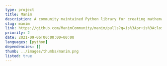 ```yaml
---
type: project
title: Manim
description: A community maintained Python library for creating mathematical animations.
slug: manim
link: https://github.com/ManimCommunity/manim/pulls?q=is%3Apr+is%3Aclosed+author%3Achristopher-besch+sort%3Aupdated-desc
priority: 2
date: 2021-09-06T00:00:00+00:00
languages: [python]
dependencies: []
thumb: ../images/thumbs/manim.png
listed: true
---
```


